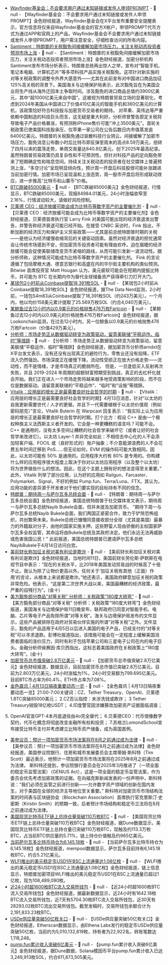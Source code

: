 - [Wayfinder基金会：不会要求用户通过未知链接或发件人申领PROMPT](https://x.com/AIWayfinder/status/1910728736535720328) - 📰 null - 【Wayfinder基金会：不会要求用户通过未知链接或发件人申领PROMPT】金色财经报道，Wayfinder基金会在X平台发布重要安全提醒表示，官方信息将仅来自Wayfinder基金会的官方X帐户，申领PROMPT代币方式为通过APP和官网上的产品，Wayfinder基金会不会要求用户通过未知链接或发件人申领PROMPT，用户需注意安全，仔细检查访问的所有内容。
- [Santiment：特朗普的关税豁免间接缓解加密市场压力，关注关税动态投资者预测市场上涨](https://insights.santiment.net/read/trump-s-tariff-exemption-quickly-leads-to-positive-crypto-reaction-8610?utm_source=twitter&utm_medium=post&utm_campaign=twitter_trump%27s_tariff_exemption_insight_b_041225/&fpr=twitter) - 📰 null - 【Santiment：特朗普的关税豁免间接缓解加密市场压力，关注关税动态投资者预测市场上涨】金色财经报道，加密分析机构Santiment发布市场分析表示，特朗普总统再出惊人之举，宣布对“智能手机、笔记本电脑、计算机芯片”等多项科技产品实施关税豁免。这项针对新实施的对等关税政策的调整令外界大感意外——尤其在此前宣布对中国进口商品加征125%高关税的背景下。美国海关与边境保护局表示，此次豁免旨在为美国企业将生产线从海外迁回本土争取时间。涉及豁免的进口商品总值约3900亿美元，其中“超1000亿美元来自中国”。这被视为特朗普贸易立场的显著软化，考虑到2024年美国从中国进口了价值410亿美元的智能手机和360亿美元的计算机，该政策恰好符合科技股与加密货币交易者的期待。 
对苹果、英伟达等严重依赖中国制造的科技巨头而言，这无疑是重大利好。分析师曾警告原定关税将导致电子产品价格暴涨，有预测称iPhone售价可能“冲上3500美元”。首轮关税政策已使美国科技股承压，仅苹果一家公司在公告后数日内市值蒸发逾6400亿美元。特朗普的关税豁免通过驱散科技行业阴云，间接缓解了加密市场压力，豁免消息公布数小时后比特币即反弹至周末的高点8.59万美元，扭转了四月以来的震荡走势，单周交易量达840.8亿美元，创下2025年最高纪录。虽然特朗普贸易政策仍具复杂性和不可预测性，但针对科技产品的定向豁免带来了短期确定性和喘息空间。持续关注关税动态的投资者在社交媒体上普遍预测上涨，“多空讨论”呈现明显倾向性，预计周一开盘后科技股很可能补涨跟进当前加密行情。加密市场已呈现温和上涨态势，周一股市开盘后将形成联动效应，进一步推高“比特币和山寨币”价格。
- [BTC跌破85000美元]() - 📰 null - 【BTC跌破85000美元】金色财经报道，行情显示，BTC跌破85000美元，现报84984.01美元，24小时涨幅收窄至2.16%，行情波动较大，请做好风险控制。
- [贝莱德 CEO：经济放缓可能会成为比特币等数字资产的主要催化剂](https://cryptodnes.bg/en/blackrock-ceo-flags-recession-risk-and-crypto-bulls-are-paying-attention/) - 📰 null - 【贝莱德 CEO：经济放缓可能会成为比特币等数字资产的主要催化剂】金色财经报道，贝莱德首席执行官 Larry Fink 对美国可能出现的经济衰退发出警告，并警告称经济衰退可能已经开始。在接受 CNBC 采访时，Fink 指出，不断加剧的经济压力和保护主义贸易政策——尤其是前总统特朗普时期的关税——是他认为经济缓慢收缩背后的关键驱动因素。虽然对经济衰退的担忧通常会让传统市场感到不安，但加密货币投资者可能有理由欢呼。迫在眉睫的经济放缓可能会促使美联储改变货币紧缩的路线，从而可能引发新一波流动性。据分析师称，这种情况可能成为比特币等数字资产的主要催化剂。 
Fink 的言论遵循了包括摩根大通、德意志银行和高盛在内的华尔街主要机构的类似预测。Bitwise 首席投资官 Matt Hougan 认为，美元疲软可能会在短期内提振比特币，并可能为 BTC 在长期内作为替代全球储备资产获得牵引力打开大门。
- [某钱包2小时前从Coinbase提取18,391枚SOL](https://x.com/OnchainDataNerd/status/1911235956809818379) - 📰 null - 【某钱包2小时前从Coinbase提取18,391枚SOL】金色财经报道，据The Data Nerd监测，2小时前，一钱包S4m83从Coinbase提取了18,391枚SOL（约243万美元）。一个月内，他以均价158美元累计提取了25.569万枚SOL（约合4,040万美元）。
- [某鲸鱼过去12小时内以0.9美元的价格抛售476万枚Fartcoin](https://x.com/lookonchain/status/1911232007646159136) - 📰 null - 【某鲸鱼过去12小时内以0.9美元的价格抛售476万枚Fartcoin】金色财经报道，据Lookonchain监测，在过去12小时内，另一位鲸鱼以0.9美元的价格抛售476万枚Fartcoin（价值429万美元）。
- [分析师：市场走势正从数据驱动转变为政策驱动，留意美联储“平稳运作、临时”等措辞](https://x.com/arndxt_xo/status/1911059009635045704) - 📰 null - 【分析师：市场走势正从数据驱动转变为政策驱动，留意美联储“平稳运作、临时”等措辞】金色财经报道，据加密货币分析师arndxt在X平台发文表示，没有还没有出现真正的避险行为，零售业还没有投降，ETF流入仍然强劲。市场深度正在缓慢下降，流动性受损正在放大价格走势——流动性，而不是情绪，才是市场真正的脆弱所在。 
但是，一旦逢低买入反射再次失败，并且 2019-2024 年周期的超额财富预期受到挑战，真正的去杠杆化就会开始。我们正在进入一个市场走势将越来越多地受政策影响的阶段，而不仅仅是数据驱动。请留意美联储的“平稳运作”、“临时”和“设施”等措辞。
- [Vitalik：应用层的增长正是最需要良好社会哲学的时期](https://warpcast.com/vitalik.eth/0x62628420) - 📰 null - 【Vitalik：应用层的增长正是最需要良好社会哲学的时期】4月13日消息，针对“以太坊的自我更新需要世代 / 人才的更替。并且下一代需要植根于以太坊价值观（例如密码朋克）”言论，Vitalik Buterin 在 Warpcast 回复表示：“我实际上认为应用层的增长正是最需要良好社会哲学的时期。打个比方：假设 C++ 是由一个极权种族主义法西斯主义者开发的。它会是一种更糟糕的语言吗？可能不会。C++ 是通用的，没有太多空间让糟糕的社会哲学来破坏它（或者让好的社会哲学来改进它）。以太坊 Layer-1 并非完全如此：不相信去中心化的人不会添加轻客户端、FOCIL 或（良好形式的）账户抽象；不介意能源浪费的人不会花费五年时间迁移到 PoS……但无论如何，EVM 的操作码可能大致相同。因此，以太坊可能有 50% 是通用的。应用程序大约有 80% 是专用的。你构建什么样的应用程序很大程度上取决于你对以太坊应用程序（以及整个以太坊）将为世界做些什么的想法。因此，在这个主题上拥有好的想法变得至关重要。” 
此外，Vitalik 列举了部分应用，认为好的应用如 Railgun、Farcaster、Polymarket、Signal，不好的例如 Pump.fun、Terra/Luna、FTX。其认为，应用功能的差异源于开发者对于他们要实现的目标持有不同的信念。
- [特朗普：期待周一与萨尔瓦多总统会面]() - 📰 null - 【特朗普：期待周一与萨尔瓦多总统会面】金色财经报道，美国总统特朗普于社交媒体发文表示，期待周一与萨尔瓦多总统Nayib Bukele会面，但并未提及加密货币。 
"期待下周一与萨尔瓦多总统Nayib Bukele会面，我们两国正紧密合作，致力于铲除恐怖组织，共创繁荣未来。Bukele总统已慷慨同意接收部分全球（尤其是美国）最暴力的外籍敌对分子，由他的国家实施关押。这些野蛮人现由骄傲的主权国家萨尔瓦多全权监管，其命运将由Bukele总统及其政府决定。他们永远无法再威胁或危害我国公民！" 
此前报道，美国总统特朗普已邀请萨尔瓦多总统NayibBukele于4月14日访问白宫。
- [美前财长称加征关税对美有利论是欺诈]() - 📰 null - 【美前财长称加征关税对美有利论是欺诈】金色财经报道，当地时间11日，美国前财长劳伦斯·萨默斯在电视节目中表示：“现在的关税水平，比2018年美国发动贸易战的时候高了十倍不止。我认为除了让物价更高以外，任何关于‘加征关税有其他（正面）作用’的言论，从根本上来说都是欺诈。”他还表示，美国政府肆意加征关税的政策非常危险。他表示，“这是第二次世界大战以来，美国最糟糕的经济政策，最严重的自残行为”。(金十)
- [美方豁免部分商品“对等关税” 分析师：关税政策“180度大转弯”]() - 📰 null - 【美方豁免部分商品“对等关税” 分析师：关税政策“180度大转弯”】金色财经报道，美国海关与边境保护局11日晚宣布，联邦政府已同意对智能手机、电脑、芯片等电子产品免除所谓“对等关税”。海关与边境保护局发布的文件显示，这些产品被排除在政府对贸易伙伴实施的所谓“对等关税”之外。文件显示，豁免的产品适用于4月5日以后进入美国的电子产品，已经支付的“对等关税”可以寻求退款。彭博社报道指出，该措施可能会在一定程度上缓解美国消费者面临的涨价压力，同时有利于包括苹果公司和三星电子公司在内的电子巨头。金融分析师侯赛因·库贝西指出，这标志着美国政府在关税政策上“180度大转弯”。(金十)
- [加密货币总市值突破2.8万亿美元](https://www.coingecko.com/zh/global-charts) - 📰 null - 【加密货币总市值突破2.8万亿美元】金色财经报道，数据显示，目前加密货币总市值已突破2.8万亿美元，目前为2.803万亿美元，24小时涨幅为1%，24小时交易额为799.695亿美元。目前BTC市占率为60.4%，ETH市占率为7.08%。
- [金色晨讯 | 4月13日隔夜重要动态一览]() - 📰 null - 【金色晨讯 | 4月13日隔夜重要动态一览】21:00-7:00关键词：CZ、Tether Treasury、OpenAI、贝莱德 
1.BTC突破85000美元； 
2.CZ否认指控：未涉洗钱或欺诈； 
3.Tether Treasury销毁18亿枚USDT； 
4.印度警官因涉嫌篡改加密资产证据面临调查； 
5. OpenAI官宣GPT-4本月底退役由4o完全替代； 
6.贝莱德CEO：代币很像数字契约，代币化概念将彻底改变金融所有权和投资； 
7.苏格兰LomondSchool宣布接受比特币支付并考虑建立比特币资产储备，成为英国首例。
- [美参议员：预计一项加密货币市场法案将在8月之前通过成为法律](https://cointelegraph.com/news/senator-tim-scott-confident-market-structure-bill-passed-august) - 📰 null - 【美参议员：预计一项加密货币市场法案将在8月之前通过成为法律】金色财经报道，美国参议院银行、住房和城市发展委员会主席蒂姆·斯科特（Tim Scott）最近表示，他预计一项加密货币市场法案将在2025年8月之前通过成为法律。 
斯科特还提到，参议院银行委员会在2025年3月推进了（一项全面的稳定币监管法案）（GENIUS Act），这是一项全面的稳定币监管法案，作为委员会优先考虑加密政策的证据。在向福克斯新闻发表的一份声明中，斯科特说：“我们必须在监管之前进行创新——允许数字资产领域的创新在国内发生，对于美国在全球的经济主导地位至关重要。” 
斯科特对加密货币市场结构法案的时间表与区块链协会（Blockchain Association）首席执行官克里斯汀·史密斯（Kristin Smith）的预期一致，后者预计市场结构和稳定币立法将在8月之前通过成为法律。
- [美国现货比特币ETF链上总持仓量突破110万枚BTC]() - 📰 null - 【美国现货比特币ETF链上总持仓量突破110万枚BTC】金色财经报道，据Dune数据显示，美国现货比特币ETF链上总持仓量已突破110万枚BTC，现触及约113.3万枚BTC，占当前BTC供应量的5.71%，链上持仓价值触及约965亿美元。
- [当前萨尔瓦多比特币持仓为6,145.18枚]() - 📰 null - 【当前萨尔瓦多比特币持仓为6,145.18枚】金色财经报道，mempool数据显示，萨尔瓦多目前持有6,145.18枚BTC，约合5.21亿美元。
- [WLFI推出的美元稳定币USD1在BSC上流通量达1.08亿枚]() - 📰 null - 【WLFI推出的美元稳定币USD1在BSC上流通量达1.08亿枚】金色财经报道，链上信息显示，特朗普加密项目WLFI推出的美元稳定币USD1在BSC上流通量已超过1亿枚，现为108,489,090枚。
- [近24小时超1600枚BTC流入交易所钱包]() - 📰 null - 【近24小时超1600枚BTC流入交易所钱包】金色财经报道，据最新数据显示，近24小时有1642.18枚BTC流入交易所钱包，近7天有5704.30枚BTC流入交易所钱包，近30天有28293.02枚BTC流出交易所钱包。截至发稿时，交易所钱包余额合计为2,191,833.23枚BTC。
- [USDe供应量突破50亿枚关口](https://etherscan.io/token/0x4c9edd5852cd905f086c759e8383e09bff1e68b3) - 📰 null - 【USDe供应量突破50亿枚关口】金色财经报道，Etherscan数据显示，由Ethena Labs发行的稳定币USDe供应量突破50亿枚，当前约为5,010,132,819枚，持有者为22,922名，转账笔数达1,118,248。
- [pump.fun累计收入突破6亿美元]() - 📰 null - 【pump.fun累计收入突破6亿美元】金色财经报道，据Dune数据，Solana模因币平台pump.fun累计收入已达3,249,913枚SOL，约合611,873,505美元。
